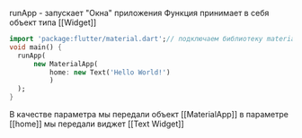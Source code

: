 runApp - запускает "Окна" приложения 
Функция принимает в себя объект типа [[Widget]] 
```dart 
import 'package:flutter/material.dart';// подключаем библиотеку material
void main() {
  runApp(
      new MaterialApp(
          home: new Text('Hello World!')
          )
  );
}
```

В качестве параметра мы передали объект [[MaterialApp]] в параметре [[home]] мы передали виджет [[Text Widget]]



